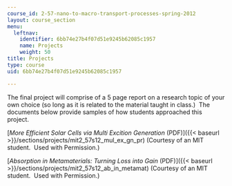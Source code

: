 ```yaml
---
course_id: 2-57-nano-to-macro-transport-processes-spring-2012
layout: course_section
menu:
  leftnav:
    identifier: 6bb74e27b4f07d51e9245b62085c1957
    name: Projects
    weight: 50
title: Projects
type: course
uid: 6bb74e27b4f07d51e9245b62085c1957

---
```


The final project will comprise of a 5 page report on a research topic of your own choice (so long as it is related to the material taught in class.)  The documents below provide samples of how students approached this project.

[_More Efficient Solar Cells via Multi Excition Generation_ (PDF)]({{< baseurl >}}/sections/projects/mit2_57s12_mul_ex_gn_pr) (Courtesy of an MIT student.  Used with Permission.)

[_Absorption in Metamaterials: Turning Loss into Gain_ (PDF)]({{< baseurl >}}/sections/projects/mit2_57s12_ab_in_metamat) (Courtesy of an MIT student.  Used with Permission.)